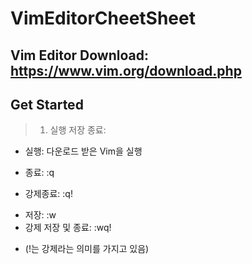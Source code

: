 VimEditorCheetSheet
=========
Vim Editor Download: https://www.vim.org/download.php
---------
## Get Started
> 1. 실행 저장 종료: 
 * 실행: 다운로드 받은 Vim을 실행
 - 종료: :q
 + 강제종료: :q!
 * 저장: :w
 * 강제 저장 및 종료: :wq!
 - (!는 강제라는 의미를 가지고 있음)
